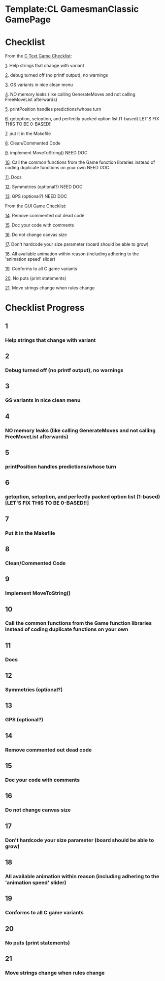 Template:CL GamesmanClassic GamePage
====================================

Checklist
=========

From the [C Text Game Checklist](C_Text_Game_Checklist "wikilink"):

[1](#1 "wikilink"). Help strings that change with variant

[2](#2 "wikilink"). debug turned off (no printf output), no warnings

[3](#3 "wikilink"). GS variants in nice clean menu

[4](#4 "wikilink"). NO memory leaks (like calling GenerateMoves and not calling FreeMoveList afterwards)

[5](#5 "wikilink"). printPosition handles predictions/whose turn

[6](#6 "wikilink"). getoption, setoption, and perfectly packed option list (1-based) LET'S FIX THIS TO BE 0-BASED!!

[7](#7 "wikilink"). put it in the Makefile

[8](#8 "wikilink"). Clean/Commented Code

[9](#9 "wikilink"). implement MoveToString() NEED DOC

[10](#10 "wikilink"). Call the common functions from the Game function libraries instead of coding duplicate functions on your own NEED DOC

[11](#11 "wikilink"). Docs

[12](#12 "wikilink"). Symmetries (optional?) NEED DOC

[13](#13 "wikilink"). GPS (optional?) NEED DOC

From the [GUI Game Checklist](GUI_Game_Checklist "wikilink"):

[14](#14 "wikilink"). Remove commented out dead code

[15](#15 "wikilink"). Doc your code with comments

[16](#16 "wikilink"). Do not change canvas size

[17](#17 "wikilink"). Don't hardcode your size parameter (board should be able to grow)

[18](#18 "wikilink"). All available animation within reason (including adhering to the 'animation speed' slider)

[19](#19 "wikilink"). Conforms to all C game variants

[20](#20 "wikilink"). No puts (print statements)

[21](#21 "wikilink"). Move strings change when rules change

Checklist Progress
==================

1
-

### Help strings that change with variant

2
-

### Debug turned off (no printf output), no warnings

3
-

### GS variants in nice clean menu

4
-

### NO memory leaks (like calling GenerateMoves and not calling FreeMoveList afterwards)

5
-

### printPosition handles predictions/whose turn

6
-

### getoption, setoption, and perfectly packed option list (1-based) \[LET'S FIX THIS TO BE 0-BASED!!\]

7
-

### Put it in the Makefile

8
-

### Clean/Commented Code

9
-

### Implement MoveToString()

10
--

### Call the common functions from the Game function libraries instead of coding duplicate functions on your own

11
--

### Docs

12
--

### Symmetries (optional?)

13
--

### GPS (optional?)

14
--

### Remove commented out dead code

15
--

### Doc your code with comments

16
--

### Do not change canvas size

17
--

### Don't hardcode your size parameter (board should be able to grow)

18
--

### All available animation within reason (including adhering to the 'animation speed' slider)

19
--

### Conforms to all C game variants

20
--

### No puts (print statements)

21
--

### Move strings change when rules change


